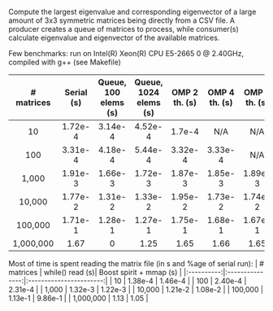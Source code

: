Compute the largest eigenvalue and corresponding eigenvector of a large amount of 3x3 symmetric matrices being directly from a CSV file.
A producer creates a queue of matrices to process, while consumer(s) calculate eigenvalue and eigenvector of the available matrices.

Few benchmarks: run on Intel(R) Xeon(R) CPU E5-2665 0 @ 2.40GHz, compiled with g++ (see Makefile)


| # matrices | Serial (s) | Queue, 100 elems (s) | Queue, 1024 elems (s)  | OMP 2 th. (s) | OMP 4 th. (s) | OMP 8 th. (s) | 
|:----------:|:----------:|:--------------------:|:----------------------:|:-------------:|:-------------:|:-------------:|
| 10 	     |   1.72e-4  |  3.14e-4             |  4.52e-4               |    1.7e-4     |   N/A         |    N/A        | 	
| 100 	     |   3.31e-4  |  4.18e-4             |  5.44e-4               |    3.32e-4    |  3.33e-4      |   N/A         |
| 1,000      |   1.91e-3  |  1.66e-3             |  1.72e-3               |    1.87e-3    |   1.85e-3     |  1.89e-3      |
| 10,000     |   1.77e-2  |  1.31e-2             |  1.33e-2               |   1.95e-2     |   1.73e-2     |  1.74e-2      | 
| 100,000    |   1.71e-1  |  1.28e-1             |  1.27e-1               |    1.75e-1    |   1.68e-1     |  1.67e-1      | 
| 1,000,000  |   1.67     |  0                   |  1.25                  |    1.65       |   1.66        |  1.65         |


Most of time is spent reading the matrix file (in s and %age of serial run):
| # matrices | while() read (s)| Boost spirit + mmap (s) | 
|:----------:|:---------------:|:-----------------------:|
| 10         | 1.38e-4  |       1.46e-4    |
| 100        | 2.40e-4  |       2.31e-4    |
| 1,000      | 1.32e-3  |       1.22e-3    |
| 10,000     | 1.21e-2  |       1.08e-2    |
| 100,000    | 1.13e-1  |       9.86e-1    |
| 1,000,000  | 1.13    |       1.05    |

